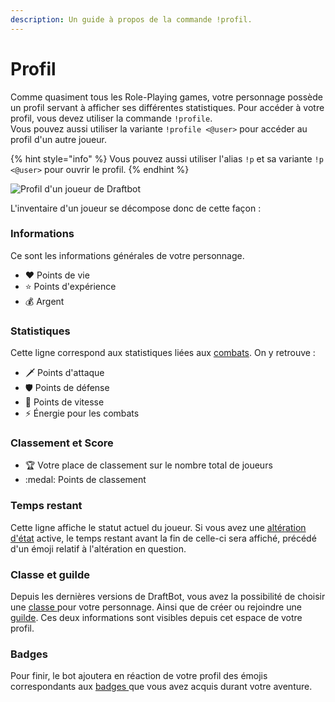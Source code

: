 ```yaml
---
description: Un guide à propos de la commande !profil.
---
```


# Profil

Comme quasiment tous les Role-Playing games, votre personnage possède un profil servant à afficher ses différentes statistiques. Pour accéder à votre profil, vous devez utiliser la commande `!profile`.\
Vous pouvez aussi utiliser la variante `!profile <@user>` pour accéder au profil d'un autre joueur.

{% hint style="info" %}
Vous pouvez aussi utiliser l'alias `!p` et sa variante `!p <@user>` pour ouvrir le profil.
{% endhint %}

![Profil d'un joueur de Draftbot](<../.gitbook/assets/profil draftbot énergie.PNG>)

L'inventaire d'un joueur se décompose donc de cette façon :

### Informations

Ce sont les informations générales de votre personnage.

* :heart: Points de vie
* :star: Points d'expérience
* :moneybag: Argent

### Statistiques

Cette ligne correspond aux statistiques liées aux [combats](combats.md). On y retrouve :

* :dagger: Points d'attaque
* :shield: Points de défense
* :rocket: Points de vitesse
* :zap: Énergie pour les combats

### Classement et Score

* :trophy: Votre place de classement sur le nombre total de joueurs
* :medal: Points de classement

### Temps restant

Cette ligne affiche le statut actuel du joueur. Si vous avez une [altération d'état](alterations-detat.md) active, le temps restant avant la fin de celle-ci sera affiché, précédé d'un émoji relatif à l'altération en question.

### Classe et guilde

Depuis les dernières versions de DraftBot, vous avez la possibilité de choisir une [classe ](classes.md)pour votre personnage. Ainsi que de créer ou rejoindre une [guilde](guildes.md). Ces deux informations sont visibles depuis cet espace de votre profil.

### Badges

Pour finir, le bot ajoutera en réaction de votre profil des émojis correspondants aux [badges ](../notions-avancees/badges.md)que vous avez acquis durant votre aventure.
